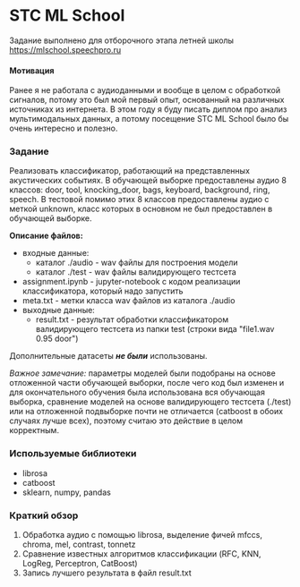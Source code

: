 # STC ML School

Задание выполнено для отборочного этапа летней школы <https://mlschool.speechpro.ru>

#### Мотивация

Ранее я не работала с аудиоданными и вообще в целом с обработкой сигналов, потому это был мой первый опыт, основанный на различных источниках из интернета. В этом году я буду писать диплом про анализ мультимодальных данных, а потому посещение STC ML School было бы очень интересно и полезно.

### Задание
Реализовать классификатор, работающий на представленных акустических событиях. В обучающей выборке предоставлены аудио 8 классов: 
door, tool, knocking_door, bags, keyboard, background, ring, speech. В тестовой помимо этих 8 классов предоставлены аудио с меткой unknown, класс которых в основном не был предоставлен в обучающей выборке.

**Описание файлов:**

* входные данные:
  - каталог ./audio - wav файлы для построения модели
  - каталог ./test - wav файлы валидирующего тестсета
* assignment.ipynb - jupyter-notebook с кодом реализации классификатора, который надо запустить
* meta.txt - метки класса wav файлов из каталога ./audio 
* выходные данные:
  - result.txt - результат обработки классификатором валидирующего тестсета из папки test (строки вида "file1.wav  0.95  door")

Дополнительные датасеты ***не были*** использованы.

*Важное замечание:* параметры моделей были подобраны на основе отложенной части обучающей выборки, после чего код был изменен и для окончательного обучения была использована вся обучающая выборка, сравнение моделей на основе валидирующего тестсета (./test) или на отложенной подвыборке почти не отличается (catboost в обоих случаях лучше всех), поэтому считаю это действие в целом корректным.

### Используемые библиотеки
* librosa
* catboost
* sklearn, numpy, pandas



### Краткий обзор
 
1. Обработка аудио с помощью librosa, выделение фичей mfccs, chroma, mel, contrast, tonnetz
2. Сравнение известных алгоритмов классификации (RFC, KNN, LogReg, Perceptron, CatBoost)
3. Запись лучшего результата в файл result.txt
